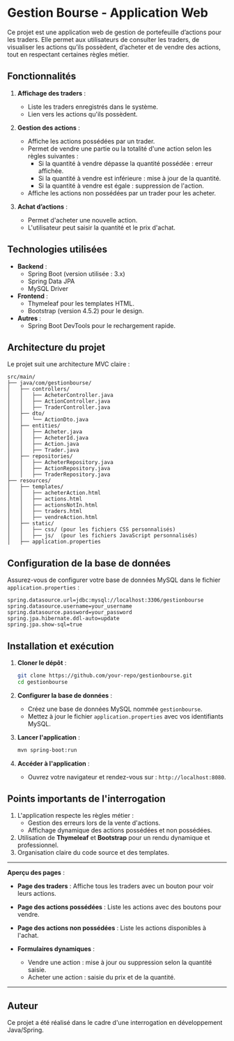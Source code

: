 
# Gestion Bourse - Application Web

Ce projet est une application web de gestion de portefeuille d’actions pour les traders. Elle permet aux utilisateurs de consulter les traders, de visualiser les actions qu’ils possèdent, d’acheter et de vendre des actions, tout en respectant certaines règles métier.

## Fonctionnalités

1. **Affichage des traders** :
   - Liste les traders enregistrés dans le système.
   - Lien vers les actions qu'ils possèdent.

2. **Gestion des actions** :
   - Affiche les actions possédées par un trader.
   - Permet de vendre une partie ou la totalité d'une action selon les règles suivantes :
     - Si la quantité à vendre dépasse la quantité possédée : erreur affichée.
     - Si la quantité à vendre est inférieure : mise à jour de la quantité.
     - Si la quantité à vendre est égale : suppression de l'action.
   - Affiche les actions non possédées par un trader pour les acheter.

3. **Achat d’actions** :
   - Permet d'acheter une nouvelle action.
   - L'utilisateur peut saisir la quantité et le prix d'achat.

## Technologies utilisées

- **Backend** :
  - Spring Boot (version utilisée : 3.x)
  - Spring Data JPA
  - MySQL Driver
- **Frontend** :
  - Thymeleaf pour les templates HTML.
  - Bootstrap (version 4.5.2) pour le design.
- **Autres** :
  - Spring Boot DevTools pour le rechargement rapide.

## Architecture du projet

Le projet suit une architecture MVC claire :

```
src/main/
├── java/com/gestionbourse/
│   ├── controllers/
│   │   ├── AcheterController.java
│   │   ├── ActionController.java
│   │   ├── TraderController.java
│   ├── dto/
│   │   └── ActionDto.java
│   ├── entities/
│   │   ├── Acheter.java
│   │   ├── AcheterId.java
│   │   ├── Action.java
│   │   ├── Trader.java
│   ├── repositories/
│   │   ├── AcheterRepository.java
│   │   ├── ActionRepository.java
│   │   ├── TraderRepository.java
├── resources/
│   ├── templates/
│   │   ├── acheterAction.html
│   │   ├── actions.html
│   │   ├── actionsNotIn.html
│   │   ├── traders.html
│   │   ├── vendreAction.html
│   ├── static/
│   │   ├── css/ (pour les fichiers CSS personnalisés)
│   │   ├── js/  (pour les fichiers JavaScript personnalisés)
│   ├── application.properties
```

## Configuration de la base de données

Assurez-vous de configurer votre base de données MySQL dans le fichier `application.properties` :

```properties
spring.datasource.url=jdbc:mysql://localhost:3306/gestionbourse
spring.datasource.username=your_username
spring.datasource.password=your_password
spring.jpa.hibernate.ddl-auto=update
spring.jpa.show-sql=true
```

## Installation et exécution

1. **Cloner le dépôt** :
   ```bash
   git clone https://github.com/your-repo/gestionbourse.git
   cd gestionbourse
   ```

2. **Configurer la base de données** :
   - Créez une base de données MySQL nommée `gestionbourse`.
   - Mettez à jour le fichier `application.properties` avec vos identifiants MySQL.

3. **Lancer l'application** :
   ```bash
   mvn spring-boot:run
   ```

4. **Accéder à l'application** :
   - Ouvrez votre navigateur et rendez-vous sur : `http://localhost:8080`.

## Points importants de l'interrogation

1. L'application respecte les règles métier :
   - Gestion des erreurs lors de la vente d'actions.
   - Affichage dynamique des actions possédées et non possédées.
2. Utilisation de **Thymeleaf** et **Bootstrap** pour un rendu dynamique et professionnel.
3. Organisation claire du code source et des templates.

---

**Aperçu des pages** :

- **Page des traders** :
  Affiche tous les traders avec un bouton pour voir leurs actions.

- **Page des actions possédées** :
  Liste les actions avec des boutons pour vendre.

- **Page des actions non possédées** :
  Liste les actions disponibles à l'achat.

- **Formulaires dynamiques** :
  - Vendre une action : mise à jour ou suppression selon la quantité saisie.
  - Acheter une action : saisie du prix et de la quantité.

---

## Auteur

Ce projet a été réalisé dans le cadre d'une interrogation en développement Java/Spring.
